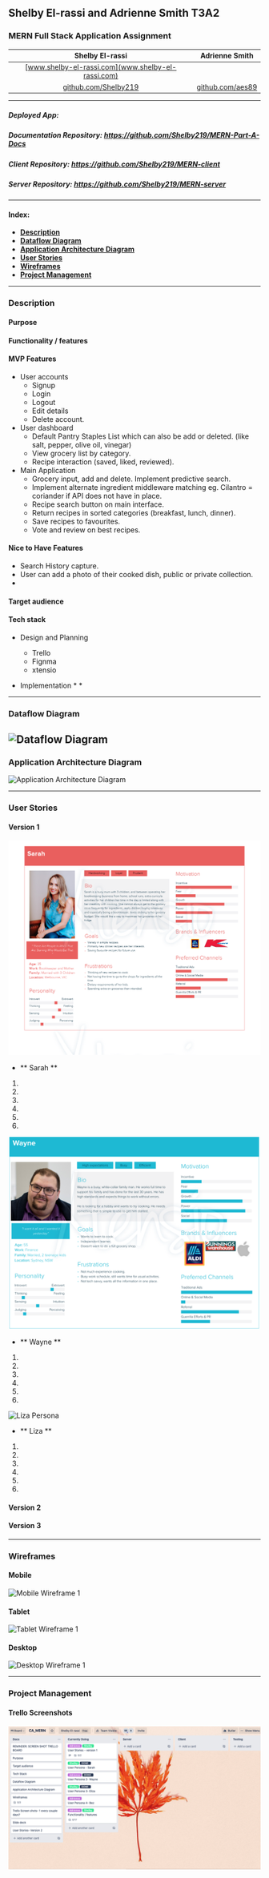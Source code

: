 ## **Shelby El-rassi and Adrienne Smith T3A2**

### MERN Full Stack Application Assignment

|Shelby El-rassi|Adrienne Smith|
|:-------------:|:-------------:|
|[www.shelby-el-rassi.com](www.shelby-el-rassi.com)  |[]() |
|[github.com/Shelby219](www.shelby-el-rassi.com/)  |[github.com/aes89](https://github.com/aes89) |

---

##### Deployed App:

##### Documentation Repository: https://github.com/Shelby219/MERN-Part-A-Docs

##### Client Repository: https://github.com/Shelby219/MERN-client

##### Server Repository: https://github.com/Shelby219/MERN-server

---
#### Index:
* [**Description**](#Description) 
* [**Dataflow Diagram**](#Dataflow-Diagram) 
* [**Application Architecture Diagram**](#Application-Architecture-Diagram) 
* [**User Stories**](#User-Stories) 
* [**Wireframes**](#Wireframes) 
* [**Project Management**](#Project-Management) 

---
### Description 
#### Purpose

#### Functionality / features

#### MVP Features
* User accounts
    * Signup
    * Login
    * Logout
    * Edit details
    * Delete account.
* User dashboard
    * Default Pantry Staples List which can also be add or deleted. (like salt, pepper, olive oil, vinegar)  
    * View grocery list by category.
    * Recipe interaction (saved, liked, reviewed).
* Main Application
    * Grocery input, add and delete. Implement predictive search.
    * Implement alternate ingredient middleware matching eg. Cilantro = coriander if API does not have in place. 
    * Recipe search button on main interface.
    * Return recipes in sorted categories (breakfast, lunch, dinner).
    * Save recipes to favourites.
    * Vote and review on best recipes.


#### Nice to Have Features
* Search History capture.
* User can add a photo of their cooked dish, public or private collection. 
*


#### Target audience

#### Tech stack
* Design and Planning
    * Trello
    * Fignma
    * xtensio
            
* Implementation
    *
    * 


---
### Dataflow Diagram
![Dataflow Diagram](DataflowDiagram.png)
---
### Application Architecture Diagram
![Application Architecture Diagram](app-arch-diagram.png)

---
### User Stories
#### Version 1

![Sarah Persona](persons/sarah.png)
- ** Sarah **
1.
2.
3.
4.
5.
6.

![Wayne Persona](persons/wayne.png)
- ** Wayne **

1.
2.
3.
4.
5.
6.

![Liza Persona](persons/liza.png)
- ** Liza **

1.
2.
3.
4.
5.
6.


#### Version 2

#### Version 3

---
### Wireframes
#### Mobile
![Mobile Wireframe 1](screenshots/Mobile1.png)
#### Tablet
![Tablet Wireframe 1](screenshots/Tablet1.png)
#### Desktop
![Desktop Wireframe 1](screenshots/Desktop1.png)

---
### Project Management
#### Trello Screenshots

![Trello Screen Shot 1](screenshots/trello1.png)